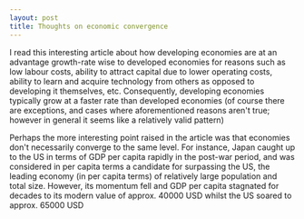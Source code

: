 ```yaml
---
layout: post
title: Thoughts on economic convergence
---
```


I read this interesting article about how developing economies are at an advantage growth-rate wise to developed economies for reasons such as low labour costs, ability to attract capital due to lower operating costs, ability to learn and acquire technology from others as opposed to developing it themselves, etc. Consequently, developing economies typically grow at a faster rate than developed economies (of course there are exceptions, and cases where aforementioned reasons aren't true; however in general it seems like a relatively valid pattern)

Perhaps the more interesting point raised in the article was that economies don't necessarily converge to the same level. For instance, Japan caught up to the US in terms of GDP per capita rapidly in the post-war period, and was considered in per capita terms a candidate for surpassing the US, the leading economy (in per capita terms) of relatively large population and total size. However, its momentum fell and GDP per capita stagnated for decades to its modern value of approx. 40000 USD whilst the US soared to approx. 65000 USD